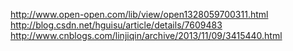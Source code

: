 http://www.open-open.com/lib/view/open1328059700311.html
http://blog.csdn.net/hguisu/article/details/7609483
http://www.cnblogs.com/linjiqin/archive/2013/11/09/3415440.html
